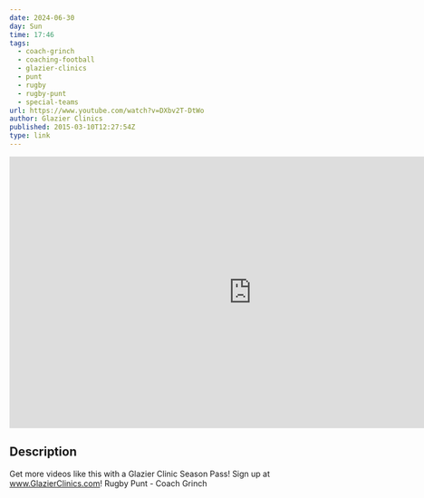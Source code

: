 ```yaml
---
date: 2024-06-30
day: Sun
time: 17:46
tags:
  - coach-grinch
  - coaching-football
  - glazier-clinics
  - punt
  - rugby
  - rugby-punt
  - special-teams
url: https://www.youtube.com/watch?v=DXbv2T-DtWo
author: Glazier Clinics
published: 2015-03-10T12:27:54Z
type: link
---
```


<iframe width="854" height="480" src="https://www.youtube.com/embed/DXbv2T-DtWo" frameborder="0" allowfullscreen></iframe>

## Description
Get more videos like this with a Glazier Clinic Season Pass! Sign up at www.GlazierClinics.com! Rugby Punt - Coach Grinch